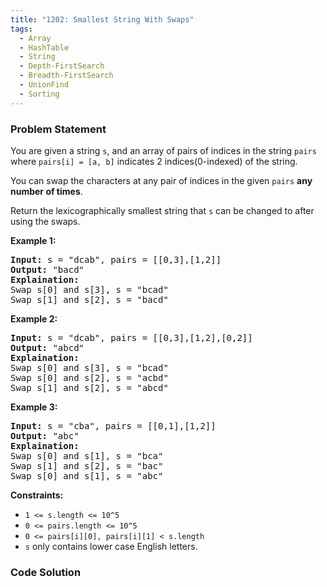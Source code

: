 ```yaml
---
title: "1202: Smallest String With Swaps"
tags:
  - Array
  - HashTable
  - String
  - Depth-FirstSearch
  - Breadth-FirstSearch
  - UnionFind
  - Sorting
---
```

### Problem Statement

<p>You are given a string <code>s</code>, and an array of pairs of indices in the string <code>pairs</code> where <code>pairs[i] = [a, b]</code> indicates 2 indices(0-indexed) of the string.</p>

<p>You can swap the characters at any pair of indices in the given <code>pairs</code> <strong>any number of times</strong>.</p>

<p>Return the lexicographically smallest string that <code>s</code> can be changed to after using the swaps.</p>


<p><strong class="example">Example 1:</strong></p>

<pre>
<strong>Input:</strong> s = &quot;dcab&quot;, pairs = [[0,3],[1,2]]
<strong>Output:</strong> &quot;bacd&quot;
<strong>Explaination:</strong> 
Swap s[0] and s[3], s = &quot;bcad&quot;
Swap s[1] and s[2], s = &quot;bacd&quot;
</pre>

<p><strong class="example">Example 2:</strong></p>

<pre>
<strong>Input:</strong> s = &quot;dcab&quot;, pairs = [[0,3],[1,2],[0,2]]
<strong>Output:</strong> &quot;abcd&quot;
<strong>Explaination: </strong>
Swap s[0] and s[3], s = &quot;bcad&quot;
Swap s[0] and s[2], s = &quot;acbd&quot;
Swap s[1] and s[2], s = &quot;abcd&quot;</pre>

<p><strong class="example">Example 3:</strong></p>

<pre>
<strong>Input:</strong> s = &quot;cba&quot;, pairs = [[0,1],[1,2]]
<strong>Output:</strong> &quot;abc&quot;
<strong>Explaination: </strong>
Swap s[0] and s[1], s = &quot;bca&quot;
Swap s[1] and s[2], s = &quot;bac&quot;
Swap s[0] and s[1], s = &quot;abc&quot;
</pre>


<p><strong>Constraints:</strong></p>

<ul>
	<li><code>1 &lt;= s.length &lt;= 10^5</code></li>
	<li><code>0 &lt;= pairs.length &lt;= 10^5</code></li>
	<li><code>0 &lt;= pairs[i][0], pairs[i][1] &lt; s.length</code></li>
	<li><code>s</code> only contains lower case English letters.</li>
</ul>


### Code Solution

```python

```
